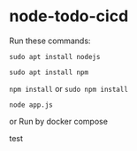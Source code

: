 # node-todo-cicd

Run these commands:


`sudo apt install nodejs`


`sudo apt install npm`


`npm install` or `sudo npm install`

`node app.js`

or Run by docker compose

test

